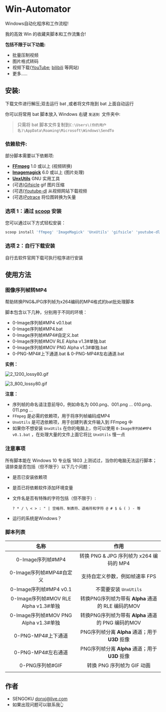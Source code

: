 # Win-Automator
Windows自动化程序和工作流程!

我的高效 Win 的收藏夹脚本和工作流集合!

**包括不限于以下功能:**

* 批量压制视频
* 图片格式转码
* 视频下载([YouTube](www.youtube.com); [bilibili](https://www.bilibili.com/) 等网站)
* 更多…..

## 安装:  
下载文件进行解压;双击运行 bat ,或者将文件拖到 bat 上面自动运行

你可以将常用 bat 脚本放入 Windows 右键 `发送到 `文件夹中:

> 只需将 bat 脚本文件复制到`C:\Users\(你的用户名)\AppData\Roaming\Microsoft\Windows\SendTo`


### 依赖软件:

部分脚本需要以下依赖项:

* **[FFmpeg](https://www.ffmpeg.org/)** 1.0 或以上 (视频转换)
* **[Imagemagick](https://www.imagemagick.org/)** 6.0 或以上 (图片处理)
* **[UnxUtils](http://unxutils.sourceforge.net/)** GNU 实用工具
* (可选)[Gifsicle](https://www.lcdf.org/gifsicle/) gif 图片压缩
* (可选)[Youtube-dl](https://github.com/ytdl-org/youtube-dl) 从视频网站下载视频
* (可选)[Potrace](http://potrace.sourceforge.net/) 将位图转换为矢量

### 选项 1：通过 [scoop](https://scoop.sh/) 安装

您可以通过以下方式轻松安装：

``` bash
scoop install 'ffmpeg' 'ImageMagick' 'UnxUtils' 'gifsicle' 'youtube-dl' 'potrace'
```
### 选项 2：自行下载安装

自行去软件官网下载可执行程序进行安装

## 使用方法

### 图像序列帧转MP4

帮助转换PNG&JPG序列帧为x264编码的MP4格式的bat批处理脚本

脚本包含以下几种，分别用于不同的环境：

- 0-Image序列帧#MP4 v0.1.bat
- 0-Image序列帧#MP4.bat
- 0-Image序列帧#MP4#自定义.bat
- 0-Image序列帧#MOV RLE Alpha v1.3#单独.bat
- 0-Image序列帧#MOV PNG Alpha v1.3#单独.bat
- 0-PNG-MP4#上下通道.bat & 0-PNG-MP4#左右通道.bat

**实例：**

![2_1200_lossy80.gif](https://ws1.sinaimg.cn/large/b85b28acgy1g9sytwy23lg21bl0xckjm.gif)

![3_800_lossy80.gif](https://ws1.sinaimg.cn/large/b85b28acgy1g9sz2zy4qtg20vp0m8npi.gif)

**注意：**

- 序列帧的命名请注意前导0，例如命名为 000.png、001.png … 010.png、011.png …
- `FFmpeg` 是必需的依赖项，用于将序列帧编码成MP4
- `UnxUtils` 是可选依赖项，用于创建列表文件输入到 FFmpeg 中
- 如果你不想安装 `UnxUtils` 在你的电脑上，你可以使用 `0-Image序列帧#MP4 v0.1.bat` ，在处理大量的文件上面它将比 `UnxUtils`  慢一点


### 注意事项
所有脚本能在 Windows 10 专业版 1803 上测试过，当你的电脑无法运行脚本；请排查是否包括（但不限于）以下几个问题：

- 是否已安装依赖项

- 是否已将依赖软件添加环境变量

- 文件名是否有特殊的字符包括（但不限于）: 

  `? * / \ < > : " | 空格符、制表符、退格符和字符 @ # $ & ( ) - 等`

- 运行的系统是Windows？

### 脚本列表
|                 名称                  |                        作用                        |
| :-----------------------------------: | :------------------------------------------------: |
|           0-Image序列帧#MP4           |      转换 PNG & JPG 序列帧为 x264 编码的 MP4       |
|       0-Image序列帧#MP4#自定义        |           支持自定义参数，例如帧速率 FPS           |
|        0-Image序列帧#MP4 v0.1         |               不需要安装 `UnxUtils`                |
| 0-Image序列帧#MOV RLE Alpha v1.3#单独 | 转换PNG序列帧为带有 **Alpha** 通道的 RLE 编码的MOV |
| 0-Image序列帧#MOV PNG Alpha v1.3#单独 | 转换PNG序列帧为带有 **Alpha** 通道的 PNG 编码的MOV |
|          0-PNG-MP4#上下通道           |  PNG序列帧分离 **Alpha** 通道；用于 **U3D** 抠像   |
|          0-PNG-MP4#左右通道           |  PNG序列帧分离 **Alpha** 通道；用于 **U3D** 抠像   |
|            0-PNG序列帧#GIF            |             转换 PNG 序列帧为 GIF 动画             |
|                                       |                                                    |

## 作者
* SENGOKU donxj@live.com
* 如果出现问题可以联系我👆
